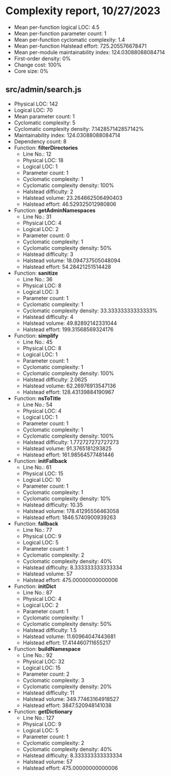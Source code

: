 # Complexity report, 10/27/2023

* Mean per-function logical LOC: 4.5
* Mean per-function parameter count: 1
* Mean per-function cyclomatic complexity: 1.4
* Mean per-function Halstead effort: 725.205576678471
* Mean per-module maintainability index: 124.03088088084714
* First-order density: 0%
* Change cost: 100%
* Core size: 0%

## src/admin/search.js

* Physical LOC: 142
* Logical LOC: 70
* Mean parameter count: 1
* Cyclomatic complexity: 5
* Cyclomatic complexity density: 7.142857142857142%
* Maintainability index: 124.03088088084714
* Dependency count: 8
* Function: **filterDirectories**
  * Line No.: 12
  * Physical LOC: 18
  * Logical LOC: 1
  * Parameter count: 1
  * Cyclomatic complexity: 1
  * Cyclomatic complexity density: 100%
  * Halstead difficulty: 2
  * Halstead volume: 23.264662506490403
  * Halstead effort: 46.529325012980806
* Function: **getAdminNamespaces**
  * Line No.: 31
  * Physical LOC: 4
  * Logical LOC: 2
  * Parameter count: 0
  * Cyclomatic complexity: 1
  * Cyclomatic complexity density: 50%
  * Halstead difficulty: 3
  * Halstead volume: 18.094737505048094
  * Halstead effort: 54.28421251514428
* Function: **sanitize**
  * Line No.: 36
  * Physical LOC: 8
  * Logical LOC: 3
  * Parameter count: 1
  * Cyclomatic complexity: 1
  * Cyclomatic complexity density: 33.33333333333333%
  * Halstead difficulty: 4
  * Halstead volume: 49.82892142331044
  * Halstead effort: 199.31568569324176
* Function: **simplify**
  * Line No.: 45
  * Physical LOC: 8
  * Logical LOC: 1
  * Parameter count: 1
  * Cyclomatic complexity: 1
  * Cyclomatic complexity density: 100%
  * Halstead difficulty: 2.0625
  * Halstead volume: 62.26976913547136
  * Halstead effort: 128.43139884190967
* Function: **nsToTitle**
  * Line No.: 54
  * Physical LOC: 4
  * Logical LOC: 1
  * Parameter count: 1
  * Cyclomatic complexity: 1
  * Cyclomatic complexity density: 100%
  * Halstead difficulty: 1.772727272727273
  * Halstead volume: 91.3765181293825
  * Halstead effort: 161.98564577481446
* Function: **initFallback**
  * Line No.: 61
  * Physical LOC: 15
  * Logical LOC: 10
  * Parameter count: 1
  * Cyclomatic complexity: 1
  * Cyclomatic complexity density: 10%
  * Halstead difficulty: 10.35
  * Halstead volume: 178.41295556463058
  * Halstead effort: 1846.5740900939263
* Function: **fallback**
  * Line No.: 77
  * Physical LOC: 9
  * Logical LOC: 5
  * Parameter count: 1
  * Cyclomatic complexity: 2
  * Cyclomatic complexity density: 40%
  * Halstead difficulty: 8.333333333333334
  * Halstead volume: 57
  * Halstead effort: 475.00000000000006
* Function: **initDict**
  * Line No.: 87
  * Physical LOC: 4
  * Logical LOC: 2
  * Parameter count: 1
  * Cyclomatic complexity: 1
  * Cyclomatic complexity density: 50%
  * Halstead difficulty: 1.5
  * Halstead volume: 11.60964047443681
  * Halstead effort: 17.414460711655217
* Function: **buildNamespace**
  * Line No.: 92
  * Physical LOC: 32
  * Logical LOC: 15
  * Parameter count: 2
  * Cyclomatic complexity: 3
  * Cyclomatic complexity density: 20%
  * Halstead difficulty: 11
  * Halstead volume: 349.77463164918527
  * Halstead effort: 3847.520948141038
* Function: **getDictionary**
  * Line No.: 127
  * Physical LOC: 9
  * Logical LOC: 5
  * Parameter count: 1
  * Cyclomatic complexity: 2
  * Cyclomatic complexity density: 40%
  * Halstead difficulty: 8.333333333333334
  * Halstead volume: 57
  * Halstead effort: 475.00000000000006
